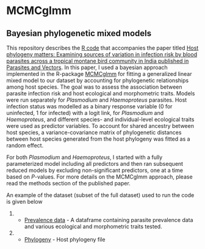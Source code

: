 # MCMCglmm
## Bayesian phylogenetic mixed models 

This repository describes the [R code](SppMCMCglmm_example_PG.R) that accompanies the paper titled [Host phylogeny matters: Examining sources of variation in infection risk by blood parasites across a tropical montane bird community in India published in Parasites and Vectors](https://parasitesandvectors.biomedcentral.com/articles/10.1186/s13071-020-04404-8). In this paper, I used a bayesian approach implemented in the R-package [MCMCglmm](https://rdrr.io/github/jarrodhadfield/MCMCglmm/) for fitting a generalized linear mixed model to our dataset by accounting for phylogenetic relationships among host species. The goal was to assess the association between parasite infection risk and host ecological and morphometric traits. Models were run separately for *Plasmodium* and *Haemoproteus* parasites. Host infection status was modelled as a binary response variable (0 for uninfected, 1 for infected) with a logit link, for *Plasmodium* and *Haemoproteus*, and different species- and individual-level ecological traits were used as predictor variables. To account for shared ancestry between host species, a variance-covariance matrix of phylogenetic distances between host species generated from the host phylogeny was fitted as a random effect.

For both *Plasmodium* and *Haemoproteus*, I started with a fully parameterized model including all predictors and then ran subsequent reduced models by excluding non-significant predictors, one at a time based on *P*-values. For more details on the MCMCglmm approach, please read the methods section of the published paper.

An example of the dataset (subset of the full dataset) used to run the code is given below
1. * [Prevalence data](IndSpGeoData_example.csv) - A dataframe containing parasite prevalence data and various ecological and morphometric traits tested.
2. * [Phylogeny](sp_ultraTree.tre) - Host phylogeny file
